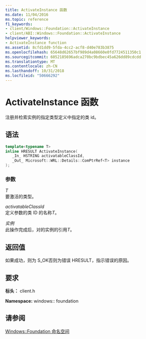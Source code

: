 ```yaml
---
title: ActivateInstance 函数
ms.date: 11/04/2016
ms.topic: reference
f1_keywords:
- client/Windows::Foundation::ActivateInstance
- client/ABI::Windows::Foundation::ActivateInstance
helpviewer_keywords:
- ActivateInstance function
ms.assetid: 8cfd1dd9-5fda-4cc2-acf8-d40e783b3875
ms.openlocfilehash: 65648d62657bf989d4a08660e0fd7724511350c1
ms.sourcegitcommit: 6052185696adca270bc9bdbec45a626dd89cdcdd
ms.translationtype: MT
ms.contentlocale: zh-CN
ms.lasthandoff: 10/31/2018
ms.locfileid: "50666292"
---
```

# <a name="activateinstance-function"></a>ActivateInstance 函数

注册并检索实例的指定类型定义中指定的类 id。

## <a name="syntax"></a>语法

```cpp
template<typename T>
inline HRESULT ActivateInstance(
   _In_ HSTRING activatableClassId,
   _Out_ Microsoft::WRL::Details::ComPtrRef<T> instance
);
```

### <a name="parameters"></a>参数

*T*<br/>
要激活的类型。

*activatableClassId*<br/>
定义参数的类 ID 的名称*T*。

*实例*<br/>
此操作完成后，对的实例的引用*T*。

## <a name="return-value"></a>返回值

如果成功，则为 S_OK否则为错误 HRESULT，指示错误的原因。

## <a name="requirements"></a>要求

**标头：** client.h

**Namespace:** windows:: foundation

## <a name="see-also"></a>请参阅

[Windows::Foundation 命名空间](../windows/windows-foundation-namespace.md)